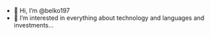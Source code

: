 - 👋 Hi, I’m @belko197
- 👀 I’m interested in everything about technology and languages and investments...


  

<!---
belko197/belko197 is a ✨ special ✨ repository because its `README.md` (this file) appears on your GitHub profile.
You can click the Preview link to take a look at your changes.
--->
